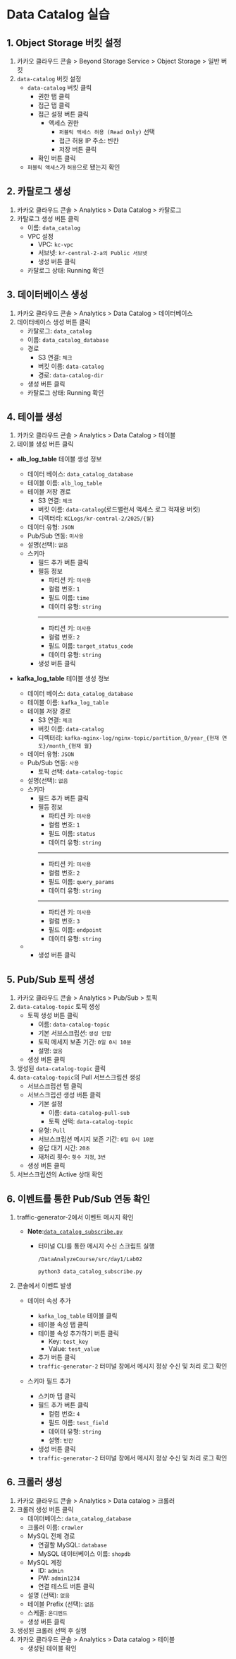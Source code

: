 # Data Catalog 실습


## 1. Object Storage 버킷 설정
1. 카카오 클라우드 콘솔 > Beyond Storage Service > Object Storage > 일반 버킷
2. `data-catalog` 버킷 설정
      - `data-catalog` 버킷 클릭
         - 권한 탭 클릭
         - 접근 탭 클릭
         - 접근 설정 버튼 클릭
            - 액세스 권한
               - `퍼블릭 액세스 허용 (Read Only)` 선택
               - 접근 허용 IP 주소: 빈칸
               - 저장 버튼 클릭
         - 확인 버튼 클릭
      - `퍼블릭 액세스`가 `허용`으로 됐는지 확인
     

## 2. 카탈로그 생성
1. 카카오 클라우드 콘솔 > Analytics > Data Catalog > 카탈로그
2. 카탈로그 생성 버튼 클릭
   - 이름: `data_catalog`
   - VPC 설정
      - VPC: `kc-vpc`
      - 서브넷: `kr-central-2-a의 Public 서브넷`
      - 생성 버튼 클릭
   - 카탈로그 상태: Running 확인

## 3. 데이터베이스 생성
1. 카카오 클라우드 콘솔 > Analytics > Data Catalog > 데이터베이스
2. 데이터베이스 생성 버튼 클릭
   - 카탈로그: `data_catalog`
   - 이름: `data_catalog_database`
   - 경로
      - S3 연결: `체크`
      - 버킷 이름: `data-catalog`
      - 경로: `data-catalog-dir`
   - 생성 버튼 클릭
   - 카탈로그 상태: Running 확인

## 4. 테이블 생성
1. 카카오 클라우드 콘솔 > Analytics > Data Catalog > 테이블
2. 테이블 생성 버튼 클릭
- **alb_log_table** 테이블 생성 정보
   - 데이터 베이스: `data_catalog_database`
   - 테이블 이름: `alb_log_table`
   - 테이블 저장 경로
      - S3 연결: `체크`
      - 버킷 이름: `data-catalog`(로드밸런서 액세스 로그 적재용 버킷)
      - 디렉터리: `KCLogs/kr-central-2/2025/{월}`
   - 데이터 유형: `JSON`
   - Pub/Sub 연동: `미사용`
   - 설명(선택): `없음` 
   - 스키마
      - 필드 추가 버튼 클릭
      - 필등 정보
         - 파티션 키: `미사용`
         - 컬럼 번호: `1`
         - 필드 이름: `time`
         - 데이터 유형: `string`
         - --
         - 파티션 키: `미사용`
         - 컬럼 번호: `2`
         - 필드 이름: `target_status_code`
         - 데이터 유형: `string`
     - 생성 버튼 클릭


- **kafka_log_table** 테이블 생성 정보 
   - 데이터 베이스: `data_catalog_database`
   - 테이블 이름: `kafka_log_table`
   - 테이블 저장 경로
      - S3 연결: `체크`
      - 버킷 이름: `data-catalog`
      - 디렉터리: `kafka-nginx-log/nginx-topic/partition_0/year_{현재 연도}/month_{현재 월}`
   - 데이터 유형: `JSON`
   - Pub/Sub 연동: `사용`
      - 토픽 선택: `data-catalog-topic`
   - 설명(선택): `없음` 
   - 스키마 
      - 필드 추가 버튼 클릭
      - 필등 정보
         - 파티션 키: `미사용`
         - 컬럼 번호: `1`
         - 필드 이름: `status`
         - 데이터 유형: `string`
         - ---
         - 파티션 키: `미사용`
         - 컬럼 번호: `2`
         - 필드 이름: `query_params`
         - 데이터 유형: `string`
         - --
         - 파티션 키: `미사용`
         - 컬럼 번호: `3`
         - 필드 이름: `endpoint`
         - 데이터 유형: `string`
   - - 생성 버튼 클릭

## 5. Pub/Sub 토픽 생성
1. 카카오 클라우드 콘솔 > Analytics > Pub/Sub > 토픽
2. `data-catalog-topic` 토픽 생성
    - 토픽 생성 버튼 클릭
        - 이름: `data-catalog-topic`
        - 기본 서브스크립션: `생성 안함`
        - 토픽 메세지 보존 기간: `0일 0시 10분`
        - 설명: `없음`
    - 생성 버튼 클릭
3. 생성된 `data-catalog-topic` 클릭
4. `data-catalog-topic`의 Pull 서브스크립션 생성
    - 서브스크립션 탭 클릭
    - 서브스크립션 생성 버튼 클릭
        - 기본 설정
            - 이름: `data-catalog-pull-sub`
            - 토픽 선택: `data-catalog-topic`
        - 유형: `Pull`
        - 서브스크립션 메시지 보존 기간: `0일 0시 10분`
        - 응답 대기 시간: `20초`
        - 재처리 횟수: `횟수 지정`, `3번`
    - 생성 버튼 클릭
5. 서브스크립션의 Active 상태 확인


## 6. 이벤트를 통한 Pub/Sub 연동 확인

1. traffic-generator-2에서 이벤트 메시지 확인

   - **Note**:[`data_catalog_subscribe.py`](https://github.com/kakaocloud-edu/tutorial/new/main/DataAnalyzeCourse/src/day1/Lab02) 

      - 터미널 CLI를 통한 메시지 수신 스크립트 실행
        ```
        /DataAnalyzeCourse/src/day1/Lab02
        ```
        ```
        python3 data_catalog_subscribe.py
        ```

2. 콘솔에서 이벤트 발생
   - 데이터 속성 추가
      - `kafka_log_table` 테이블 클릭
      - 테이블 속성 탭 클릭
      - 테이블 속성 추가하기 버튼 클릭
         - Key: `test_key`
         - Value: `test_value`
      - 추가 버튼 클릭
      - `traffic-generator-2` 터미널 창에서 메시지 정상 수신 및 처리 로그 확인

   - 스키마 필드 추가
      - 스키마 탭 클릭
      - 필드 추가 버튼 클릭
         - 컬럼 번호: `4`
         - 필드 이름: `test_field`
         - 데이터 유형: `string`
         - 설명: `빈칸`
      - 생성 버튼 클릭
      - `traffic-generator-2` 터미널 창에서 메시지 정상 수신 및 처리 로그 확인


## 6. 크롤러 생성
1. 카카오 클라우드 콘솔 > Analytics > Data catalog > 크롤러
2. 크롤러 생성 버튼 클릭
    - 데이터베이스: `data_catalog_database`
    - 크롤러 이름: `crawler`
    - MySQL 전체 경로
        - 연결할 MySQL: `database`
        - MySQL 데이터베이스 이름: `shopdb`
    - MySQL 계정
        - ID: `admin`
        - PW: `admin1234`
        - 연결 테스트 버튼 클릭
    - 설명 (선택): `없음`
    - 테이블 Prefix (선택): `없음`
    - 스케줄: `온디멘드`
    - 생성 버튼 클릭
4. 생성된 크롤러 선택 후 실행
5. 카카오 클라우드 콘솔 > Analytics > Data catalog > 테이블
      - 생성된 테이블 확인


